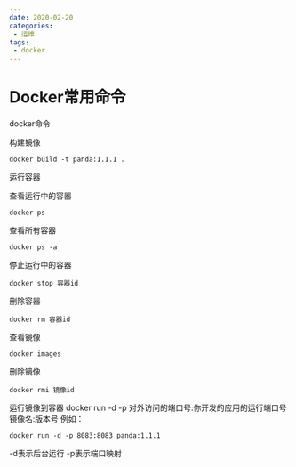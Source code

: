 ```yaml
---
date: 2020-02-20
categories: 
 - 运维
tags: 
 - docker
---
```

# Docker常用命令

docker命令

构建镜像
```
docker build -t panda:1.1.1 .
```

运行容器

查看运行中的容器
```
docker ps
```

查看所有容器
```
docker ps -a
```

停止运行中的容器
```
docker stop 容器id
```

删除容器
```
docker rm 容器id
```

查看镜像
```
docker images
```

删除镜像
```
docker rmi 镜像id
```

运行镜像到容器
docker run -d -p 对外访问的端口号:你开发的应用的运行端口号 镜像名:版本号
例如：

```
docker run -d -p 8083:8083 panda:1.1.1
```

-d表示后台运行
-p表示端口映射
